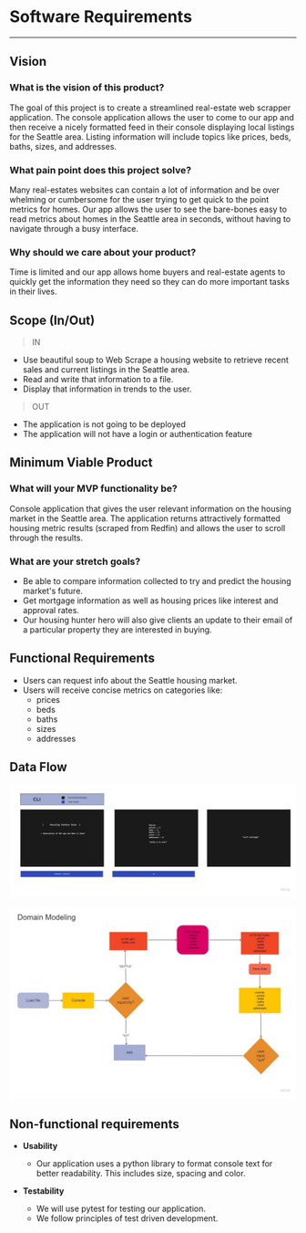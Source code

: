 # Software Requirements

---

## Vision

### What is the vision of this product?

The goal of this project is to create a streamlined real-estate web scrapper application. The console application allows the user to come to our app and then receive a nicely formatted feed in their console displaying local listings for the Seattle area. Listing information will include topics like prices, beds, baths, sizes, and addresses.

### What pain point does this project solve?

Many real-estates websites can contain a lot of information and be over whelming or cumbersome for the user trying to get quick to the point metrics for homes. Our app allows the user to see the bare-bones easy to read metrics about homes in the Seattle area in seconds, without having to navigate through a busy interface.

### Why should we care about your product?

Time is limited and our app allows home buyers and real-estate agents to quickly get the information they need so they can do more important tasks in their lives.

## Scope (In/Out)

>IN

* Use beautiful soup to Web Scrape a housing website to retrieve recent sales and current listings in the Seattle area.
* Read and write that information to a file.
* Display that information in trends to the user.


>OUT

* The application is not going to be deployed
* The application will not have a login or authentication feature



## Minimum Viable Product

### What will your MVP functionality be?

Console application that gives the user relevant information on the housing market in the Seattle area. The application returns attractively formatted housing metric results (scraped from Redfin) and allows the user to scroll through the results. 

### What are your stretch goals?

* Be able to compare information collected to try and predict the housing market's future.
* Get mortgage information as well as housing prices like interest and approval rates.
* Our housing hunter hero will also give clients an update to their email of a particular property they are interested in buying.


## Functional Requirements

* Users can request info about the Seattle housing market.
* Users will receive concise metrics on categories like:
  * prices 
  * beds
  * baths
  * sizes
  * addresses


## Data Flow

![Wireframes](img/wireframe.jpg)

![Domain Model](img/domain_model.jpg)


## Non-functional requirements

* **Usability** 
  * Our application uses a python library to format console text for better readability. This includes size, spacing and color.

* **Testability** 
  * We will use pytest for testing our application. 
  * We follow principles of test driven development.